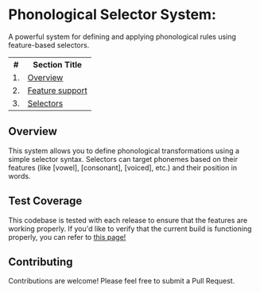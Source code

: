 # Phonological Selector System:

A powerful system for defining and applying phonological rules using feature-based selectors.

<table>
  <tr>
    <th>#</th>
    <th>Section Title</th>
  </tr>
  <tr>
    <td>1.</td><td><a href="#overview">Overview</a></td>
  </tr>
  <tr>
    <td>2.</td><td><a href="#test-coverage">Feature support<a></td>
  </tr>
    <tr>
    <td>3.</td><td><a href=./selectors.md">Selectors<a></td>
  </tr>
</table>

## Overview

This system allows you to define phonological transformations using a simple selector syntax. Selectors can target phonemes based on their features (like [vowel], [consonant], [voiced], etc.) and their position in words.


## Test Coverage

This codebase is tested with each release to ensure that the features are working properly.  If you'd like to verify that the current build is functioning properly, you can refer to [this page!](./test-report.html)



## Contributing

Contributions are welcome! Please feel free to submit a Pull Request.

